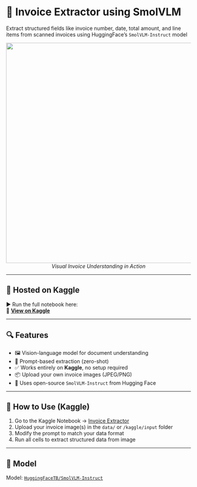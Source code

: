 # 🧾 Invoice Extractor using SmolVLM 

Extract structured fields like invoice number, date, total amount, and line items from scanned invoices using HuggingFace’s `SmolVLM-Instruct` model 

<p align="center">
  <img src="examples/sample_invoice.jpg" width="600"><br>
  <em>Visual Invoice Understanding in Action</em>
</p>

---

## 📍 Hosted on Kaggle

▶️ Run the full notebook here:  
🔗 **[View on Kaggle](https://www.kaggle.com/code/aryanmudgal03/invoice-extractor)**

---

## 🔍 Features

- 🖼️ Vision-language model for document understanding
- 🧾 Prompt-based extraction (zero-shot)
- ✅ Works entirely on **Kaggle**, no setup required
- 📦 Upload your own invoice images (JPEG/PNG)
- 🧠 Uses open-source `SmolVLM-Instruct` from Hugging Face

---

## 📁 How to Use (Kaggle)

1. Go to the Kaggle Notebook → [Invoice Extractor](https://www.kaggle.com/code/aryanmudgal03/invoice-extractor)
2. Upload your invoice image(s) in the `data/` or `/kaggle/input` folder
3. Modify the prompt to match your data format
4. Run all cells to extract structured data from image

---

## 🧠 Model 

Model: [`HuggingFaceTB/SmolVLM-Instruct`](https://huggingface.co/HuggingFaceTB/SmolVLM-Instruct)


